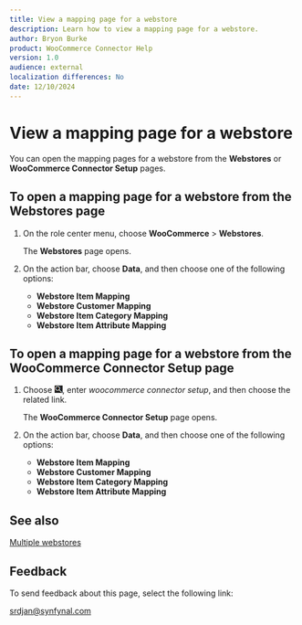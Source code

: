 ```yaml
---
title: View a mapping page for a webstore
description: Learn how to view a mapping page for a webstore.
author: Bryon Burke
product: WooCommerce Connector Help
version: 1.0
audience: external
localization differences: No
date: 12/10/2024
---
```


<!-- markdownlint-disable MD006 MD007 MD009 MD024 MD025 MD033 -->
<!--// cspell:ignore  markdownlint allowfullscreen keyframes woocommerce webstores webstore -->

# View a mapping page for a webstore

You can open the mapping pages for a webstore from the <b>Webstores</b> or <b>WooCommerce Connector Setup</b> pages.

## To open a mapping page for a webstore from the Webstores page

1. On the role center menu, choose <b>WooCommerce</b> > <b>Webstores</b>.

   The <b>Webstores</b> page opens.

1. On the action bar, choose <b>Data</b>, and then choose one of the following options:

     - <b>Webstore Item Mapping</b>
     - <b>Webstore Customer Mapping</b>
     - <b>Webstore Item Category Mapping</b>
     - <b>Webstore Item Attribute Mapping</b>

## To open a mapping page for a webstore from the WooCommerce Connector Setup page

1. Choose ![Lightbulb that opens the Tell Me feature.](media/ui-search/search_small.png "Tell me what you want to do"), enter <i>woocommerce connector setup</i>, and then choose the related link.

   The <b>WooCommerce Connector Setup</b> page opens.

1. On the action bar, choose <b>Data</b>, and then choose one of the following options:

     - <b>Webstore Item Mapping</b>
     - <b>Webstore Customer Mapping</b>
     - <b>Webstore Item Category Mapping</b>
     - <b>Webstore Item Attribute Mapping</b>

## See also

[Multiple webstores](multiple-webstores.md)

## Feedback

To send feedback about this page, select the following link:

[srdjan@synfynal.com](mailto:srdjan@synfynal.com?subject=Documentation%20Feedback%20Product%20Docs:%20view-mapping-page-for-webstore)
